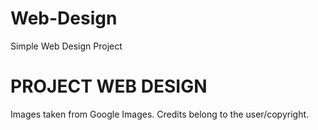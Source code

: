 # Web-Design
Simple Web Design Project
# PROJECT WEB DESIGN
Images taken from Google Images. Credits belong to the user/copyright.
